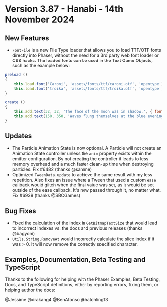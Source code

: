 # Version 3.87 - Hanabi - 14th November 2024

## New Features

* `FontFile` is a new File Type loader that allows you to load TTF/OTF fonts directly into Phaser, without the need for a 3rd party web font loader or CSS hacks. The loaded fonts can be used in the Text Game Objects, such as the example below:

```js
preload ()
{
    this.load.font('Caroni', 'assets/fonts/ttf/caroni.otf', 'opentype');
    this.load.font('troika', 'assets/fonts/ttf/troika.otf', 'opentype');
}

create ()
{
    this.add.text(32, 32, 'The face of the moon was in shadow.', { fontFamily: 'troika', fontSize: 80, color: '#ff0000' });
    this.add.text(150, 350, 'Waves flung themselves at the blue evening.', { fontFamily: 'Caroni', fontSize: 64, color: '#5656ee' });
}
```

## Updates

* The Particle Animation State is now optional. A Particle will not create an Animation State controller unless the `anim` property exists within the emitter configuration. By not creating the controller it leads to less memory overhead and a much faster clean-up time when destroying particles. Fix #6482 (thanks @samme)
* Optimized `TweenData.update` to achieve the same result with my less repetition. Also fixes an issue where a Tween that used a custom `ease` callback would glitch when the final value was set, as it would be set outside of the ease callback. It's now passed through it, no matter what. Fix #6939 (thanks @SBCGames)

## Bug Fixes

* Fixed the calculation of the index in `GetBitmapTextSize` that would lead to incorrect indexes vs. the docs and previous releases (thanks @bagyoni)
* `Utils.String.RemoveAt` would incorrectly calculate the slice index if it was > 0. It will now remove the correctly specified character.

## Examples, Documentation, Beta Testing and TypeScript

Thanks to the following for helping with the Phaser Examples, Beta Testing, Docs, and TypeScript definitions, either by reporting errors, fixing them, or helping author the docs:

@Jessime
@drakang4
@BenAfonso
@hatchling13
